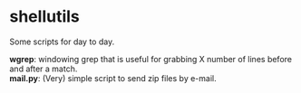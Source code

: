 shellutils
==========

Some scripts for day to day.


<b>wgrep</b>:		windowing grep that is useful for grabbing X number of lines before and after a match.<br>
<b>mail.py</b>:	(Very) simple script to send zip files by e-mail.

